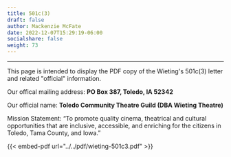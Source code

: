```yaml
---
title: 501c(3)
draft: false
author: Mackenzie McFate
date: 2022-12-07T15:29:19-06:00
socialshare: false
weight: 73
---
```

<hr/>

This page is intended to display the PDF copy of the Wieting's 501c(3) letter and related "official" information.

Our offical mailing address: **PO Box 387, Toledo, IA 52342**

Our official name: **Toledo Community Theatre Guild (DBA Wieting Theatre)**

Mission Statement:
  “To promote quality cinema, theatrical and cultural opportunities that are inclusive, accessible, and enriching for the citizens in Toledo, Tama County, and Iowa.”

{{< embed-pdf url="../../pdf/wieting-501c3.pdf" >}}
